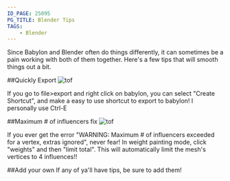```yaml
---
ID_PAGE: 25095
PG_TITLE: Blender Tips
TAGS:
    - Blender
---
```

Since Babylon and Blender often do things differently, it can sometimes be a pain working with both of them together. Here's a few tips that will smooth things out a bit.

##Quickly Export
![tof](http://i.imgur.com/qeospgk.png?1)

If you go to file>export and right click on babylon, you can select "Create Shortcut", and make a easy to use shortcut to export to babylon! I personally use Ctrl-E


##Maximum # of influencers fix
![tof](http://i.imgur.com/aYEuXJy.png?1)

If you ever get the error "WARNING: Maximum # of influencers exceeded for a vertex, extras ignored", never fear! In weight painting mode, click "weights" and then "limit total". This will automatically limit the mesh's vertices to 4 influences!!

##Add your own
If any of ya'll have tips, be sure to add them!